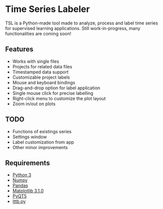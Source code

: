# Time Series Labeler
TSL is a Python-made tool made to analyze, process and label time series for supervised learning applications.
Still work-in-progress, many functionalities are coming soon!



## Features
- Works with single files
- Projects for related data files
- Timestamped data support
- Customizable project labels
- Mouse and keyboard bindings
- Drag-and-drop option for label application
- Single mouse click for precise labelling
- Right-click menu to customize the plot layout
- Zoom in/out on plots



## TODO
- Functions of existings series
- Settings window
- Label customization from app
- Other minor improvements



## Requirements
- [Python 3](https://www.python.org/)
- [Numpy](https://www.numpy.org/)
- [Pandas](https://pandas.pydata.org/)
- [Matplotlib 3.1.0](https://matplotlib.org/)
- [PyQT5](https://pypi.org/project/PyQt5/)
- [lttb.py](https://github.com/javiljoen/lttb.py)

  
